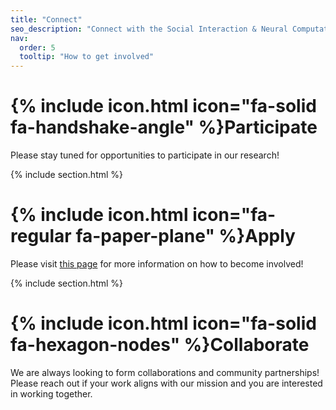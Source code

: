 ```yaml
---
title: "Connect"
seo_description: "Connect with the Social Interaction & Neural Computation Lab"
nav:
  order: 5
  tooltip: "How to get involved"
---
```


# {% include icon.html icon="fa-solid fa-handshake-angle" %}Participate

Please stay tuned for opportunities to participate in our research!

{% include section.html %}

# {% include icon.html icon="fa-regular fa-paper-plane" %}Apply

Please visit [this page](/apply) for more information on how to become involved!

{% include section.html %}

# {% include icon.html icon="fa-solid fa-hexagon-nodes" %}Collaborate

We are always looking to form collaborations and community partnerships! Please reach out if your work aligns with our mission and you are interested in working together.
